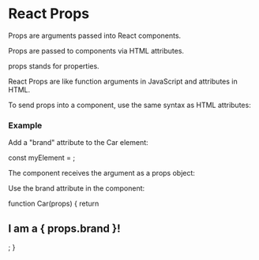 # React Props
Props are arguments passed into React components.

Props are passed to components via HTML attributes.

props stands for properties.

React Props are like function arguments in JavaScript and attributes in HTML.

To send props into a component, use the same syntax as HTML attributes:

### Example
Add a "brand" attribute to the Car element:

const myElement = <Car brand="Ford" />;

The component receives the argument as a props object:

Use the brand attribute in the component:

function Car(props) {
  return <h2>I am a { props.brand }!</h2>;
}

